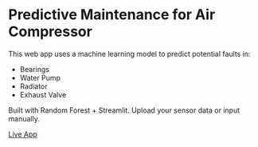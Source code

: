 # Predictive Maintenance for Air Compressor

This web app uses a machine learning model to predict potential faults in:

- Bearings
- Water Pump
- Radiator
- Exhaust Valve

Built with Random Forest + Streamlit. Upload your sensor data or input manually.

 [Live App](https://predictive-maintenance-aircompresor.streamlit.app/)
